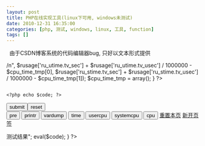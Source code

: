 ```yaml
---
layout: post
title: PHP在线实现工具(linux下可用, windows未测试)
date: 2010-12-31 16:35:00
categories: [php, 测试, windows, linux, 工具, function]
tags: []
---
```


 
由于CSDN博客系统的代码编辑器bug, 只好以文本形式提供
 
<?php
/**
 * author: selfimpr
 * blog: http://blog.csdn.net/lgg201
 * mail: goosman.lei@gmail.com
 */
header("Content-Type: text/html; charset=utf-8;");
function user_cputime() {
$rusage = getrusage();
return $rusage['ru_utime.tv_sec'] + $rusage['ru_utime.tv_usec'] / 1000000;
}
function system_cputime() {
$rusage = getrusage();
return $rusage['ru_stime.tv_sec'] + $rusage['ru_stime.tv_usec'] / 1000000;
}
$cpu_time_tmp = array();
function cputime_start() {
global $cpu_time_tmp;
$rusage = getrusage();
$cpu_time_tmp[] = $rusage['ru_utime.tv_sec'] + $rusage['ru_utime.tv_usec'] / 1000000;
$cpu_time_tmp[] = $rusage['ru_stime.tv_sec'] + $rusage['ru_stime.tv_usec'] / 1000000;
}
function cputime_end() {
global $cpu_time_tmp;
$rusage = getrusage();
printf("user_cpu: %.8f, system_cpu: %.8f<br />/n", $rusage['ru_utime.tv_sec'] + $rusage['ru_utime.tv_usec'] / 1000000 - $cpu_time_tmp[0], $rusage['ru_stime.tv_sec'] + $rusage['ru_stime.tv_usec'] / 1000000 - $cpu_time_tmp[1]);
$cpu_time_tmp = array();
}
?>
<?php
isset($_POST['code']) and $code = preg_replace("/////(.)/", "$1", $_POST['code']);;
?>
<body onkeypress="if(event.keyCode == 10 || (event.ctrlKey && event.keyCode == 13)) document.forms['input'].submit();">
<form action="<?php echo $_SERVER[PHP_SELF]; ?>" method="POST" name="input">

```

<?php echo $code; ?>

```

<input type="submit" value="submit" /><input type="reset" value="reset" />
<br />
<input id="pre" type="button" value="pre" />
<input id="printr" type="button" value="printr" />
<input id="vardump" type="button" value="vardump" />
<input id="time" type="button" value="time" />
<input id="usercpu" type="button" value="usercpu" />
<input id="systemcpu" type="button" value="systemcpu" />
<input id="cpu" type="button" value="cpu" />
<a href="<?php echo $_SERVER[PHP_SELF]; ?>">重置本页</a>
<a href="<?php echo $_SERVER[PHP_SELF]; ?>" target="_blank">新开页签</a>
</form>
<?php
if(isset($_POST['code'])) {
print "<h1>测试结果</h1>";
eval($code);
}
?>
</body>
<script type="text/javascript">
if ( document.addEventListener ) {
document.addEventListener( "DOMContentLoaded", domready, false );
} else if ( document.attachEvent ) {
document.attachEvent("onreadystatechange", function(){
if ( document.readyState === "complete" ) {
domready();
}
});
}
function domready() {
document.getElementById('pre').onclick = function() {
var ele = document.getElementById('code'), value = ele.value, prefix = //n.+$/.test(value) ? "/n" : "";
ele.value += prefix + 'echo "<pre>";/necho "</pre>";';
};
document.getElementById('printr').onclick = function() {
var ele = document.getElementById('code'), value = ele.value, prefix = //n.+$/.test(value) ? "/n" : "";
ele.value += prefix + 'echo "<pre>";/nprint_r();/necho "</pre>";';
};
document.getElementById('vardump').onclick = function() {
var ele = document.getElementById('code'), value = ele.value, prefix = //n.+$/.test(value) ? "/n" : "";
ele.value += prefix + 'echo "<pre>";/nvar_dump();/necho "</pre>";';
};
document.getElementById('time').onclick = function() {
var ele = document.getElementById('code'), value = ele.value, prefix = //n.+$/.test(value) ? "/n" : "";
ele.value += prefix + '$start = microtime(true);/n$end = microtime(true);/nprintf("%.8f<br />", $end - $start);';
};
document.getElementById('usercpu').onclick = function() {
var ele = document.getElementById('code'), value = ele.value, prefix = //n.+$/.test(value) ? "/n" : "";
ele.value += prefix + '$start = user_cputime();/n$end = user_cputime();/nprintf("%.8f<br />", $end - $start);';
};
document.getElementById('systemcpu').onclick = function() {
var ele = document.getElementById('code'), value = ele.value, prefix = //n.+$/.test(value) ? "/n" : "";
ele.value += prefix + '$start = system_cputime();/n$end = system_cputime();/nprintf("%.8f<br />", $end - $start);';
};
document.getElementById('cpu').onclick = function() {
var ele = document.getElementById('code'), value = ele.value, prefix = //n.+$/.test(value) ? "/n" : "";
ele.value += prefix + '$start = cputime_start();/n$end = cputime_end();/n';
};
};
</script>
 
